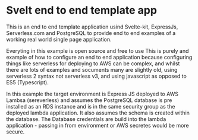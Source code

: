 # Svelt end to end template app
This is an end to end template application usind Svelte-kit, ExpressJs, Serverless.com and PostgreSQL to provide end to end examples of a working real world single page application.

Everyting in this example is open source and free to use
This is purely and example of how to configure an end to end application because configuring things like serverless for deploying to AWS can be complex, and whilst there are lots of examples and socuments many are slightly old, using serverless 2 syntax not serverless v3, and using javascript as opposed to ES5 (Typescript).

In this example the target environment is Express JS deployed to AWS Lambsa (sereverless)
and assumes the PostgreSQL database is pre installed as an RDS instance and is in the same security group as the deployed lambda application. It also assumes the schema is created within the database.
The Database credentials are build into the lambda application - passing in from environment or AWS secretes would be more secure.

